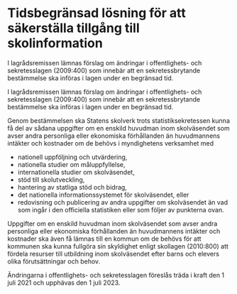 # Tidsbegränsad lösning för att säkerställa tillgång till skolinformation

I lagrådsremissen lämnas förslag om ändringar i offentlighets- och sekretesslagen (2009:400) som innebär att en sekretessbrytande bestämmelse ska införas i lagen under en begränsad tid.

I lagrådsremissen lämnas förslag om ändringar i offentlighets- och sekretesslagen (2009:400) som innebär att en sekretessbrytande bestämmelse ska införas i lagen under en begränsad tid.

Genom bestämmelsen ska Statens skolverk trots statistiksekretessen kunna få del av sådana uppgifter om en enskild huvudman inom skolväsendet som avser andra personliga eller ekonomiska förhållanden än huvudmannens intäkter och kostnader om de behövs i myndighetens verksamhet med

* nationell uppföljning och utvärdering,
* nationella studier om måluppfyllelse,
* internationella studier om skolväsendet,
* stöd till skolutveckling,
* hantering av statliga stöd och bidrag,
* det nationella informationssystemet för skolväsendet, eller
* redovisning och publicering av andra uppgifter om skolväsendet än vad som ingår i den officiella statistiken eller som följer av punkterna ovan.

Uppgifter om en enskild huvudman inom skolväsendet som avser andra personliga eller ekonomiska förhållanden än huvudmannens intäkter och kostnader ska även få lämnas till en kommun om de behövs för att kommunen ska kunna fullgöra sin skyldighet enligt skollagen (2010:800) att fördela resurser till utbildning inom skolväsendet efter barns och elevers olika förutsättningar och behov.

Ändringarna i offentlighets- och sekretesslagen föreslås träda i kraft den 1 juli 2021 och upphävas den 1 juli 2023.
